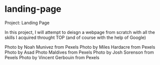 # landing-page
Project: Landing Page

In this project, I will attempt to deisgn a webpage from scratch with all the skills I acquired
throught TOP (and of course with the help of Google)

Photo by Noah Munivez from Pexels
Photo by Miles Hardacre from Pexels
Photo by Asad Photo Maldives from Pexels
Photo by Josh Sorenson from Pexels
Photo by Vincent Gerbouin from Pexels
